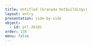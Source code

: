 ```yaml
---
title: Untitled (Granada Outbuildings)
layout: entry
presentation: side-by-side
object:
  - id: ptl-26181
order: 138
menu: false
---
```







